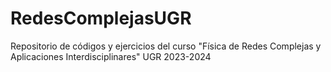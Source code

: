 # RedesComplejasUGR
Repositorio de códigos y ejercicios del curso "Física de Redes Complejas y Aplicaciones Interdisciplinares" UGR 2023-2024
